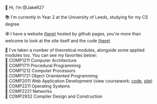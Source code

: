 👋 Hi, I’m @JakeR27

📚 I'm currently in Year 2️ at the University of Leeds, studying for my CS degree

🕸 I have a website [(here)](http://www.jakebs.xyz) hosted by github pages, you're more than welcome to look at the site itself and the code [(here)](https://github.com/JakeR27/jaker27.github.io)

📜 I've taken a number of theoretical modules, alongside some applied modules too. You can see my favorites below:  
🎯 COMP1211 Computer Architecture  
🎯 COMP1711 Procedural Programming  
🎯 COMP1212 Computer Processors  
🎯 COMP1721 Object Orientented Programming  
🎯 COMP2011 Web Application Development (view coursework: [code](https://github.com/JakeR27/comp2011-coursework2), [site](https://github.com/JakeR27/comp2011-coursework2))   
🎯 COMP2211 Operating Systems  
🎯 COMP2221 Networks  
🎯 COMP2932 Compiler Design and Construction  

